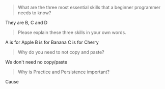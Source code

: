 > What are the three most essential skills that a beginner programmer needs to know?

They are B, C and D

> Please explain these three skills in your own words.

A is for Apple
B is for Banana
C is for Cherry

> Why do you need to not copy and paste?

We don't need no copy/paste

> Why is Practice and Persistence important?

Cause
